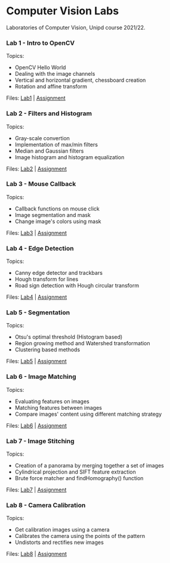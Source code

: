 # Computer Vision Labs

Laboratories of Computer Vision, Unipd course 2021/22.

### Lab 1 - Intro to OpenCV

Topics:
* OpenCV Hello World
* Dealing with the image channels
* Vertical and horizontal gradient, chessboard creation
* Rotation and affine transform

Files: [Lab1](https://github.com/SiMoM0/ComputerVision/tree/master/Lab1) | [Assignment](https://github.com/stefanobinotto/Computer-Vision-course/blob/master/Lab1/Lab%201%20-%20Intro%20OpenCV%20pix%20manipulation%20transformations.pdf) 

### Lab 2 - Filters and Histogram

Topics:
* Gray-scale convertion
* Implementation of max/min filters
* Median and Gaussian filters
* Image histogram and histogram equalization

Files: [Lab2](https://github.com/SiMoM0/ComputerVision/tree/master/Lab2) | [Assignment](https://github.com/stefanobinotto/Computer-Vision-course/blob/master/Lab2/Lab%202%20-%20Filters%20and%20histogram%20equalization.pdf) 

### Lab 3 - Mouse Callback

Topics:
* Callback functions on mouse click
* Image segmentation and mask
* Change image's colors using mask

Files: [Lab3](https://github.com/SiMoM0/ComputerVision/tree/master/Lab3) | [Assignment](https://github.com/stefanobinotto/Computer-Vision-course/blob/master/Lab3/Lab%203%20-%20Mouse%20callback%20and%20color%20segmentation.pdf) 


### Lab 4 - Edge Detection

Topics:
* Canny edge detector and trackbars
* Hough transform for lines
* Road sign detection with Hough circular transform

Files: [Lab4](https://github.com/SiMoM0/ComputerVision/tree/master/Lab4) | [Assignment](https://github.com/stefanobinotto/Computer-Vision-course/blob/master/Lab4/Lab%204%20-%20Edge%20and%20line%20detection.pdf)

### Lab 5 - Segmentation

Topics:
* Otsu's optimal threshold (Histogram based)
* Region growing method and Watershed transformation
* Clustering based methods

Files: [Lab5](https://github.com/SiMoM0/ComputerVision/tree/master/Lab5) | [Assignment](https://github.com/stefanobinotto/Computer-Vision-course/blob/master/Lab5/Lab%205%20-%20Segmentation.pdf)

### Lab 6 - Image Matching

Topics:
* Evaluating features on images
* Matching features between images
* Compare images' content using different matching strategy

Files: [Lab6](https://github.com/SiMoM0/ComputerVision/tree/master/Lab6) | [Assignment](https://github.com/stefanobinotto/Computer-Vision-course/blob/master/Lab6/Lab%206%20-%20Image%20matching.pdf)

### Lab 7 - Image Stitching

Topics:
* Creation of a panorama by merging together a set of images
* Cylindrical projection and SIFT feature extraction
* Brute force matcher and findHomography() function

Files: [Lab7](https://github.com/SiMoM0/ComputerVision/tree/master/Lab7) | [Assignment](https://github.com/stefanobinotto/Computer-Vision-course/blob/master/Lab7/Lab%207%20-%20Image%20stitching.pdf)

### Lab 8 - Camera Calibration

Topics:
* Get calibration images using a camera
* Calibrates the camera using the points of the pattern
* Undistorts and rectifies new images

Files: [Lab8](https://github.com/SiMoM0/ComputerVision/tree/master/Lab8) | [Assignment](https://github.com/stefanobinotto/Computer-Vision-course/blob/master/Lab8/Lab%208%20-%20Camera%20calibration.pdf)
